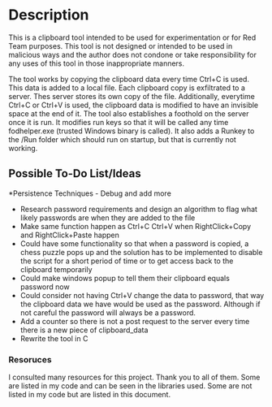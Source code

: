 # Description

This is a clipboard tool intended to be used for experimentation or for Red Team purposes. This tool is not designed or intended to be used in malicious ways and the author does not condone or take responsibility for any uses of this tool in those inappropriate manners. 

The tool works by copying the clipboard data every time Ctrl+C is used. This data is added to a local file. Each clipboard copy is exfiltrated to a server. Thes server stores its own copy of the file. Additionally, everytime Ctrl+C or Ctrl+V is used, the clipboard data is modified to have an invisible space at the end of it. The tool also establishes a foothold on the server once it is run. It modifies run keys so that it will be called any time fodhelper.exe (trusted Windows binary is called). It also adds a Runkey to the /Run folder which should run on startup, but that is currently not working.  

## Possible To-Do List/Ideas
*Persistence Techniques - Debug and add more
* Research password requirements and design an algorithm to flag what likely passwords are when they are added to the file
* Make same function happen as Ctrl+C Ctrl+V when RightClick+Copy and RightClick+Paste happen
* Could have some functionality so that when a password is copied, a chess puzzle pops up and the solution has to be implemented to disable the script for a short period of time or to get access back to the clipboard temporarily
* Could make windows popup to tell them their clipboard equals password now
* Could consider not having Ctrl+V change the data to password, that way the clipboard data we have would be used as the password. Although if not careful the password will always be a password.  
* Add a counter so there is not a post request to the server every time there is a new piece of clipboard_data
* Rewrite the tool in C

### Resoruces
I consulted many resources for this project. Thank you to all of them. Some are listed in my code and can be seen in the libraries used. Some are not listed in my code but are listed in this document. 
